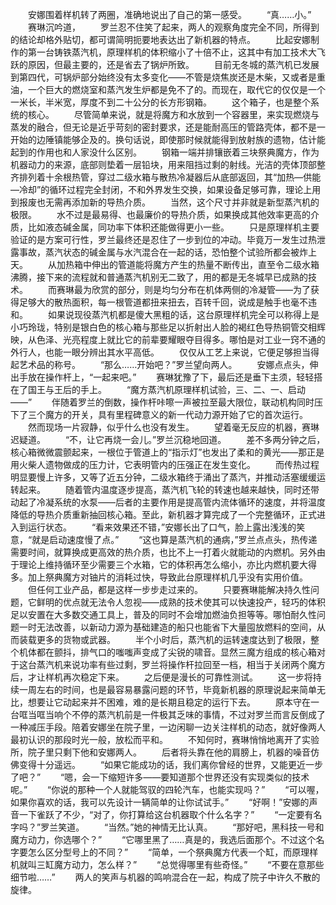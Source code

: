 　　安娜围着样机转了两圈，准确地说出了自己的第一感受。
　　“真……小。”
　　赛琳沉吟道，
　　罗兰忍不住笑了起来，两人的观察角度完全不同，所得到的结论却格外贴切，都可谓简明扼要地表达出了新机器的特点。
　　比起安娜制作的第一台铸铁蒸汽机，原理样机的体积缩小了十倍不止，这其中有加工技术大飞跃的原因，但最主要的，还是省去了锅炉所致。
　　目前无冬城的蒸汽机已发展到第四代，可锅炉部分始终没有太多变化——不管是烧焦炭还是木柴，又或者是重油，一个巨大的燃烧室和蒸汽发生炉都是免不了的。而现在，取代它的仅仅是一个一米长，半米宽，厚度不到二十公分的长方形钢箱。
　　这个箱子，也是整个系统的核心。
　　尽管简单来说，就是将魔方和水放到一个容器里，来实现燃烧与蒸发的融合，但无论是近乎苛刻的密封要求，还是能耐高压的管路壳体，都不是一开始的边陲镇能够企及的。换句话说，即使那时候就能得到放射族的遗物，估计能起到的作用也和人家没什么区别。
　　钢箱一端并排镶嵌着三块祭典魔方，作为机器动力的来源，底部则垫着一层铅块，用来阻挡过剩的射线。光洁的壳体顶部整齐排列着十余根热管，穿过二级水箱与散热冷凝器后从底部返回，其“加热—供能—冷却”的循环过程完全封闭，不和外界发生交换，如果设备足够可靠，理论上用到报废也无需再添加新的导热介质。
　　当然，这个尺寸并非就是新型蒸汽机的极限。
　　水不过是最易得、也最廉价的导热介质，如果换成其他效率更高的介质，比如液态碱金属，同功率下体积还能做得更小一些。
　　只是原理样机主要验证的是方案可行性，罗兰最终还是忍住了一步到位的冲动。毕竟万一发生过热泄露事故，蒸汽状态的碱金属与水汽混合在一起的话，恐怕整个试验所都会被炸上天。
　　从加热箱中伸出的管道能将魔方产生的热量不断传出，直至令二级水箱沸腾，接下来的流程就和普通蒸汽机别无二致了，用的都是无冬城早已成熟的技术。
　　而赛琳最为欣赏的部分，则是均匀分布在机体两侧的冷凝管——为了获得足够大的散热面积，每一根管道都扭来扭去，百转千回，说成是触手也毫不违和。
　　如果说现役蒸汽机都是傻大黑粗的话，这台原理样机完全可以称得上是小巧玲珑，特别是银白色的核心箱与那些足以折射出人脸的褐红色导热铜管交相辉映，从色泽、光亮程度上就比它的前辈要耀眼夺目得多。哪怕是对工业一窍不通的外行人，也能一眼分辨出其水平高低。
　　仅仅从工艺上来说，它便足够担当得起艺术品的称号。
　　“那么……开始吧？”罗兰望向两人。
　　安娜点点头，伸出手放在操作杆上，“一起来吧。”
　　赛琳犹豫了下，最后还是垂下主须，轻轻搭在了国王与王后的手上。
　　“魔方蒸汽机原理样机试验，三、二、一、启动——”
　　伴随着罗兰的倒数，操作杆咔嚓一声被拉至最大限位，联动机构同时压下了三个魔方的开关，具有里程碑意义的新一代动力源开始了它的首次运行。
　　然而现场一片寂静，似乎什么也没有发生。
　　望着毫无反应的机器，赛琳迟疑道。
　　“不，让它再烧一会儿。”罗兰沉稳地回道。
　　差不多两分钟之后，核心箱微微震颤起来，一根位于管道上的“指示灯”也发出了柔和的黄光——那正是用火柴人遗物做成的压力计，它表明管内的压强正在发生变化。
　　而传热过程明显要慢上许多，又等了近五分钟，二级水箱终于涌出了蒸汽，并推动活塞缓缓运转起来。
　　随着管内温度逐步提高，蒸汽机飞轮的转速也越来越快，同时还带动起了冷凝系统的水泵——后者的主要作用是提高管内流体循环的速度，并将温度降低的导热介质重新抽回核心箱。至此，新机器才算完成了一个完整循环，正式进入到运行状态。
　　“看来效果还不错，”安娜长出了口气，脸上露出浅浅的笑意，“就是启动速度慢了点。”
　　“这也算是蒸汽机的通病，”罗兰点点头，热传递需要时间，就算换成更高效的热介质，也比不上一打着火就能动的内燃机。另外由于理论上维持循环至少需要三个水箱，它的体积再怎么缩小，亦比内燃机要大得多。加上祭典魔方对铀片的消耗过快，导致此台原理样机几乎没有实用价值。
　　但任何工业产品，都是这样一步步走过来的。
　　只要赛琳能解决持久性问题，它鲜明的优点就无法令人忽视——成熟的技术使其可以快速投产，轻巧的体积足以安置在大多数交通工具上，普及的同时不会增加燃油负担等等。哪怕耐久性问题一时无法改善，以新动力源为基础建造的船只也能省下大量囤放燃料的空间，从而装载更多的货物或武器。
　　半个小时后，蒸汽机的运转速度达到了极限，整个机体都在颤抖，排气口的嗤嗤声变成了尖锐的啸音。显然三魔方组成的核心箱对于这台蒸汽机来说功率有些过剩，罗兰将操作杆拉回至一档，相当于关闭两个魔方后，才让样机再次稳定下来。
　　之后便是漫长的可靠性测试。
　　这一步将持续一周左右的时间，也是最容易暴露问题的环节，毕竟新机器的原理说起来简单无比，想要让它动起来并不困难，难的是长期且稳定的运行下去。
　　原本守在一台哐当哐当响个不停的蒸汽机前是一件极其乏味的事情，不过对罗兰而言反倒成了一种减压手段。陪着安娜坐在院子里，一边闲聊一边关注样机的动态，就好像两人最初认识的那段时光一般，放松而平和。
　　不知何时，赛琳悄悄地离开了实验所，院子里只剩下他和安娜两人。
　　后者将头靠在他的肩膀上，机器的噪音仿佛变得十分遥远。
　　“如果它能成功的话，我们离你曾经的世界，又能更近一步了吧？”
　　“嗯，会一下缩短许多——要知道那个世界还没有实现类似的技术呢。”
　　“你说的那种一个人就能驾驭的四轮汽车，也能实现吗？”
　　“可以喔，如果你喜欢的话，我可以先设计一辆简单的让你试试手。”
　　“好啊！”安娜的声音一下雀跃了不少，“对了，你打算给这台机器取个什么名字？”
　　“一定要有名字吗？”罗兰笑道。
　　“当然。”她的神情无比认真。
　　“那好吧，黑科技一号和魔方动力，你选哪个？”
　　“它哪里黑了……真是的，我选后面那个。不过这个名字要怎么区分型号上的不同？”
　　“简单，一个祭典魔方代表一个缸，而原理样机就叫三缸魔方动力，怎么样？”
　　“总觉得哪里有些奇怪。”
　　“不要在意那些细节啦……”
　　两人的笑声与机器的鸣响混合在一起，构成了院子中许久不散的旋律。
